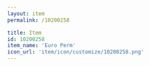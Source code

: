 ```yaml
---
layout: item
permalink: /10200258

title: Item
id: 10200258
item_name: 'Euro Perm'
icon_url: 'item/icon/customize/10200258.png'
---
```

